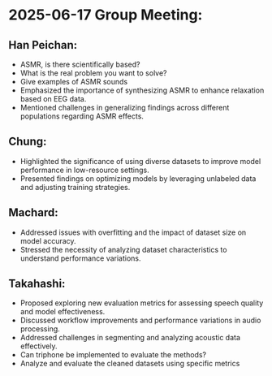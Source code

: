 # 2025-06-17 Group Meeting:  

## Han Peichan:  
- ASMR, is there scientifically based?
- What is the real problem you want to solve?
- Give examples of ASMR sounds  
- Emphasized the importance of synthesizing ASMR to enhance relaxation based on EEG data.  
- Mentioned challenges in generalizing findings across different populations regarding ASMR effects.  

## Chung:  
- Highlighted the significance of using diverse datasets to improve model performance in low-resource settings.  
- Presented findings on optimizing models by leveraging unlabeled data and adjusting training strategies.  

## Machard:  
- Addressed issues with overfitting and the impact of dataset size on model accuracy.  
- Stressed the necessity of analyzing dataset characteristics to understand performance variations.   

## Takahashi:  
- Proposed exploring new evaluation metrics for assessing speech quality and model effectiveness.  
- Discussed workflow improvements and performance variations in audio processing.  
- Addressed challenges in segmenting and analyzing acoustic data effectively.
- Can triphone be implemented to evaluate the methods?
- Analyze and evaluate the cleaned datasets using specific metrics
